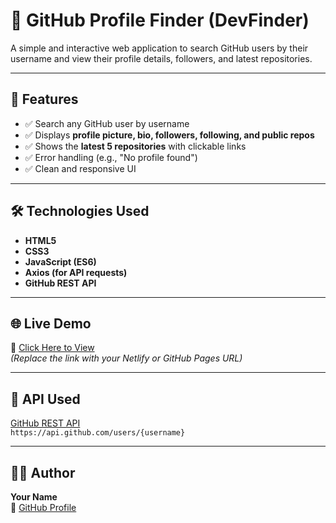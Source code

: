 # 🌟 GitHub Profile Finder (DevFinder)

A simple and interactive web application to search GitHub users by their username and view their profile details, followers, and latest repositories.

---

## 🚀 Features
- ✅ Search any GitHub user by username
- ✅ Displays **profile picture, bio, followers, following, and public repos**
- ✅ Shows the **latest 5 repositories** with clickable links
- ✅ Error handling (e.g., "No profile found")
- ✅ Clean and responsive UI

---

## 🛠️ Technologies Used
- **HTML5**
- **CSS3**
- **JavaScript (ES6)**
- **Axios (for API requests)**
- **GitHub REST API**

---

 ## 🌐 Live Demo
🔗 [Click Here to View](https://princekumar-github-user-search-webapp.netlify.app/)  
*(Replace the link with your Netlify or GitHub Pages URL)*

---

## 📌 API Used
[GitHub REST API](https://api.github.com/users/)  
`https://api.github.com/users/{username}`

---

## 👨‍💻 Author
**Your Name**  
🔗 [GitHub Profile](https://github.com/PrinceKumarCodes)


